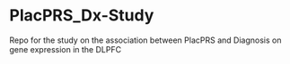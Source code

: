 # PlacPRS_Dx-Study
Repo for the study on the association between PlacPRS and Diagnosis on gene expression in the DLPFC
